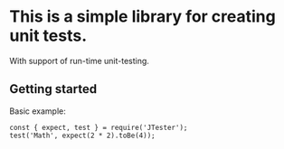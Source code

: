 # This is a simple library for creating unit tests. 
With support of run-time unit-testing.

## Getting started
Basic example:
```
const { expect, test } = require('JTester');
test('Math', expect(2 * 2).toBe(4));
```
